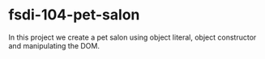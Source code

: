 # fsdi-104-pet-salon
In this project we create a pet salon using object literal, object constructor and manipulating the DOM.
